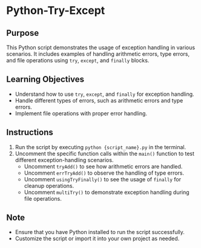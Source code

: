 # Python-Try-Except

## Purpose
This Python script demonstrates the usage of exception handling in various scenarios. It includes examples of handling arithmetic errors, type errors, and file operations using `try`, `except`, and `finally` blocks.

## Learning Objectives
- Understand how to use `try`, `except`, and `finally` for exception handling.
- Handle different types of errors, such as arithmetic errors and type errors.
- Implement file operations with proper error handling.

## Instructions
1. Run the script by executing `python {script_name}.py` in the terminal.
2. Uncomment the specific function calls within the `main()` function to test different exception-handling scenarios.
    - Uncomment `tryAdd()` to see how arithmetic errors are handled.
    - Uncomment `errTryAdd()` to observe the handling of type errors.
    - Uncomment `usingTryFinally()` to see the usage of `finally` for cleanup operations.
    - Uncomment `multiTry()` to demonstrate exception handling during file operations.

## Note
- Ensure that you have Python installed to run the script successfully.
- Customize the script or import it into your own project as needed.

